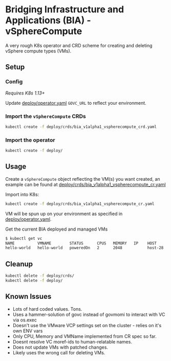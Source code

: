 # Bridging Infrastructure and Applications (BIA) - vSphereCompute

A very rough K8s operator and CRD scheme for creating and deleting vSphere compute types (VMs).

## Setup

### Config

*Requires K8s 1.13+*

Update [deploy/operator.yaml](deploy/operator.yaml) `GOVC_URL` to reflect your environment.

### Import the `vSphereCompute` CRDs

```sh
kubectl create -f deploy/crds/bia_v1alpha1_vspherecompute_crd.yaml
```

### Import the operator

```sh
kubectl create -f deploy/
```

## Usage

Create a `vSphereCompute` object reflecting the VM(s) you want created, an example can be found at [deploy/crds/bia_v1alpha1_vspherecompute_cr.yaml](deploy/crds/bia_v1alpha1_vspherecompute_cr.yaml)

Import into K8s:

```sh
kubectl create -f deploy/crds/bia_v1alpha1_vspherecompute_cr.yaml
```

VM will be spun up on your environment as specified in [deploy/operator.yaml](deploy/operator.yaml).

Get the current BIA deployed and managed VMs
```sh
$ kubectl get vc
NAME          VMNAME        STATUS      CPUS   MEMORY   IP    HOST
hello-world   hello-world   poweredOn   2      2048           host-28
```

## Cleanup

```sh
kubectl delete -f deploy/crds/
kubectl delete -f deploy/
```

## Known Issues

* Lots of hard coded values. Tons.
* Uses a hammer-solution of govc instead of govmomi to interact with VC via os.exec
* Doesn't use the VMware VCP settings set on the cluster - relies on it's own ENV vars
* Only CPU, Memory and VMName implemented from CR spec so far.
* Doesnt resolve VC moref-ids to human-relatable names.
* Does not update VMs with patched changes.
* Likely uses the wrong call for deleting VMs.
